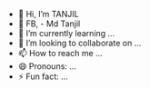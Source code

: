 - 👋 Hi, I’m TANJIL
- 👀 FB, - Md Tanjil
- 🌱 I’m currently learning ...
- 💞️ I’m looking to collaborate on ...
- 📫 How to reach me ...
- 😄 Pronouns: ...
- ⚡ Fun fact: ...

<!---
hktanjil/hktanjil is a ✨ special ✨ repository because its `README.md` (this file) appears on your GitHub profile.
You can click the Preview link to take a look at your changes.
--->
